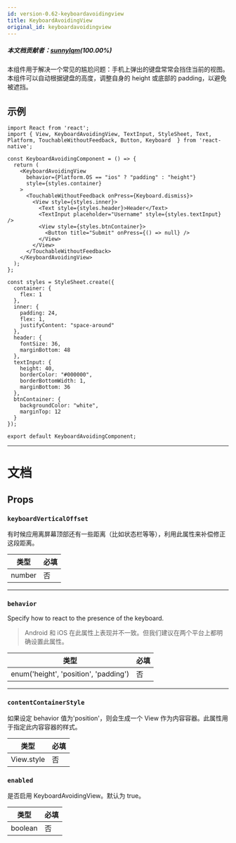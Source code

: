 ```yaml
---
id: version-0.62-keyboardavoidingview
title: KeyboardAvoidingView
original_id: keyboardavoidingview
---
```


##### 本文档贡献者：[sunnylqm](https://github.com/search?q=sunnylqm&type=Users)(100.00%)

本组件用于解决一个常见的尴尬问题：手机上弹出的键盘常常会挡住当前的视图。本组件可以自动根据键盘的高度，调整自身的 height 或底部的 padding，以避免被遮挡。

## 示例

```SnackPlayer name=KeyboardAvoidingView&supportedPlatforms=android,ios
import React from 'react';
import { View, KeyboardAvoidingView, TextInput, StyleSheet, Text, Platform, TouchableWithoutFeedback, Button, Keyboard  } from 'react-native';

const KeyboardAvoidingComponent = () => {
  return (
    <KeyboardAvoidingView
      behavior={Platform.OS == "ios" ? "padding" : "height"}
      style={styles.container}
    >
      <TouchableWithoutFeedback onPress={Keyboard.dismiss}>
        <View style={styles.inner}>
          <Text style={styles.header}>Header</Text>
          <TextInput placeholder="Username" style={styles.textInput} />
          <View style={styles.btnContainer}>
            <Button title="Submit" onPress={() => null} />
          </View>
        </View>
      </TouchableWithoutFeedback>
    </KeyboardAvoidingView>
  );
};

const styles = StyleSheet.create({
  container: {
    flex: 1
  },
  inner: {
    padding: 24,
    flex: 1,
    justifyContent: "space-around"
  },
  header: {
    fontSize: 36,
    marginBottom: 48
  },
  textInput: {
    height: 40,
    borderColor: "#000000",
    borderBottomWidth: 1,
    marginBottom: 36
  },
  btnContainer: {
    backgroundColor: "white",
    marginTop: 12
  }
});

export default KeyboardAvoidingComponent;
```

---

# 文档

## Props

### `keyboardVerticalOffset`

有时候应用离屏幕顶部还有一些距离（比如状态栏等等），利用此属性来补偿修正这段距离。

| 类型   | 必填 |
| ------ | ---- |
| number | 否   |

---

### `behavior`

Specify how to react to the presence of the keyboard.

> Android 和 iOS 在此属性上表现并不一致。但我们建议在两个平台上都明确设置此属性。

| 类型                                  | 必填 |
| ------------------------------------- | ---- |
| enum('height', 'position', 'padding') | 否   |

---

### `contentContainerStyle`

如果设定 behavior 值为'position'，则会生成一个 View 作为内容容器。此属性用于指定此内容容器的样式。

| 类型       | 必填 |
| ---------- | ---- |
| View.style | 否   |

### `enabled`

是否启用 KeyboardAvoidingView。默认为 true。

| 类型    | 必填 |
| ------- | ---- |
| boolean | 否   |
